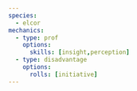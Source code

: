 ```yaml
---
species:
  - elcor
mechanics:
  - type: prof
    options:
      skills: [insight,perception]
  - type: disadvantage
    options:
      rolls: [initiative]
---
```

